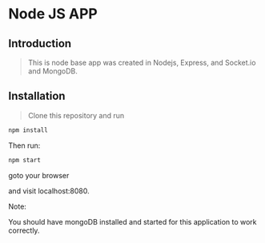 # Node JS APP

## Introduction

> This is node base app was created in Nodejs, Express, and Socket.io and MongoDB.

## Installation

> Clone this repository and run

```bash
npm install

```

Then run:

```bash
npm start
```

goto your browser

and visit localhost:8080.

Note:

You should have mongoDB installed and started for this application to work correctly.
